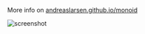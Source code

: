 <!--# Mono16 - Open Source Coding Fonts
[Download](#download)<br>
[Thank me](#thanks)<br>
[License](#license)<br>
[Contributors](#team-members)<br>
-->
More info on [andreaslarsen.github.io/monoid](http://andreaslarsen.github.io/monoid/)

![screenshot](https://raw.githubusercontent.com/andreaslarsen/monoid/gh-pages/monoidface.png)
